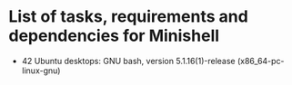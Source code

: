 # List of tasks, requirements and dependencies for Minishell
- 42 Ubuntu desktops: GNU bash, version 5.1.16(1)-release (x86_64-pc-linux-gnu) 
